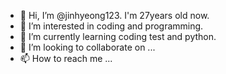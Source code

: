 - 👋 Hi, I’m @jinhyeong123. I'm 27years old now.  
- 👀 I’m interested in coding and programming.
- 🌱 I’m currently learning coding test and python.
- 💞️ I’m looking to collaborate on ...
- 📫 How to reach me ...

<!---
jinhyeong123/jinhyeong123 is a ✨ special ✨ repository because its `README.md` (this file) appears on your GitHub profile.
You can click the Preview link to take a look at your changes.
--->
